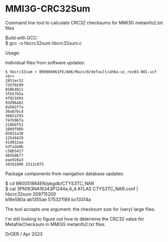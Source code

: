 # MMI3G-CRC32Sum
Command line tool to calculate CRC32 checksums for MMI3G metainfo2.txt files

Build with GCC:
<br>
$ gcc -o hbcrc32sum hbcrc32sum.c

Usage:

Individual files from software updates:
```
$ hbcrc32sum < 8R0906961FE/AH6/Main/0/default/ah6a-us_rev03-001.usf
<br>
2851ec52
735f0299
850b4011
3fb57b5a
4f921693
92d96a62
da502ffa
36a87bcd
36652293
747b96fa
218bbf51
1089f06b
d5851a38
125d4429
41d012aa
5dfa1b0b
c58b5417
465b0bf7
eae928a3
10191808 2512c075
```

Package components from navigation database updates:

$ cd 8R0051884EN/pkgdb/CTYS3TC_NAR
<br>
$ cat 3PN163NA16343P1244a.4_4.ATLAS CTYS3TC_NAR.conf | hbcrc32sum 209715200
<br>
b18e580a
ab1355ae
575321189 bc13314a

The tool accepts one argument: the checksum size for (very) large files.

I'm still looking to figure out how to determine the CRC32 value for
MetafileChecksum in MMI3G metainfo2.txt files.

DrGER / Apr 2023
